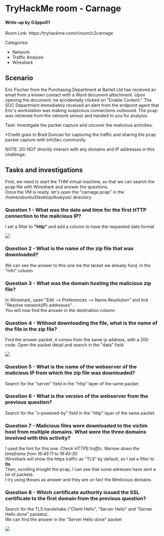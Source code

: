 <h1>TryHackMe room - Carnage</h1>
<h4>Write-up by G3ppo01</h4>
<p>Room Link: https://tryhackme.com/r/room/c2carnage</p>
<p>Categories:</p>
<ul>
  <li>Network</li>
  <li>Traffic Analysis</li>
  <li>Wireshark</li>
</ul>

<h2>Scenario</h2>
<span>Eric Fischer from the Purchasing Department at Bartell Ltd has received an email from a known contact with a Word document attachment.  Upon opening the document, he accidentally clicked on "Enable Content."  The SOC Department immediately received an alert from the endpoint agent that Eric's workstation was making suspicious connections outbound. The pcap was retrieved from the network sensor and handed to you for analysis. 

Task: Investigate the packet capture and uncover the malicious activities. 

*Credit goes to Brad Duncan for capturing the traffic and sharing the pcap packet capture with InfoSec community. 

NOTE: DO NOT directly interact with any domains and IP addresses in this challenge. </span>

<h2>Tasks and investigations</h2>

<p>First, we need to start the THM virtual machine, so that we can search the pcap file with Wireshark and answer the questions.<br>
Once the VM is ready, let's open the "carnage.pcap" in the /home/ubuntu/Desktop/Analysis/ directory. </p>

<h3>Question 1 - What was the date and time for the first HTTP connection to the malicious IP?</h3>
<p>I set a filter to <strong>"http"</strong> and add a column to have the requested date format</p>
<img src="https://github.com/G3ppo01/Write-ups/assets/170022041/91ce77a1-7465-41d4-bed0-9ad8ead9dbdc">


<h3>Question 2 - What is the name of the zip file that was downloaded?</h3>
<p>We can see the answer to this one ine the tacket we already fond, in the "info" column</p>

<h3>Question 3 - What was the domain hosting the malicious zip file?</h3>
<p>In Wireshark, open "Edit --> Preferences --> Name Resolution" and tick "Resolve network(IP) addresses".<br>
You will now find the answer in the destination column</p>

<h3>Question 4 - Without downloading the file, what is the name of the file in the zip file?</h3>
<p>Find the answer packet, it comes from the same ip address, with a 200 code. Open the packet detail and search in the "data" field</p>
<img src="https://github.com/G3ppo01/Write-ups/assets/170022041/e21006ba-cbba-4ebc-90b5-c649b1b2d17a">

<h3>Question 5 - What is the name of the webserver of the malicious IP from which the zip file was downloaded?</h3>
<p>Search for the "server" field in the "http" layer of the same packet</p>

<h3>Question 6 - What is the version of the webserver from the previous question?</h3>
<p>Search for the "x-powered-by" field in the "http" layer of the same packet</p>

<h3>Question 7 - Malicious files were downloaded to the victim host from multiple domains. What were the three domains involved with this activity?</h3>
<p>I used the hint for this one: <em>Check HTTPS traffic. Narrow down the timeframe from 16:45:11 to 16:45:30.</em><br>
Wireshark will show the https traffic as "TLS" by default, so I set a filter to <strong>tls</strong><br>
Then, scrolling trought the pcap, I can see that some adresses have sent a lot of packets.<br>
I try using thoses as answer and they are un fact the Mmlicious domains</p>

<h3>Question 8 - Which certificate authority issued the SSL certificate to the first domain from the previous question?</h3>
<p>Search for the TLS handshake ("Client Hello", "Server Hello" and "Server Hello done" packets). <br>
We can find the answer in the "Server Hello done" packet </p>
<img src="https://github.com/G3ppo01/Write-ups/assets/170022041/381b214d-0d00-435d-8b74-1654b71dacb9">







